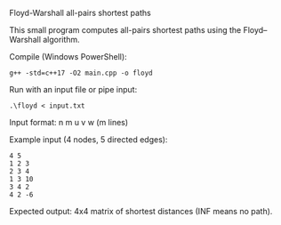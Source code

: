 Floyd-Warshall all-pairs shortest paths

This small program computes all-pairs shortest paths using the Floyd–Warshall algorithm.

Compile (Windows PowerShell):

    g++ -std=c++17 -O2 main.cpp -o floyd

Run with an input file or pipe input:

    .\floyd < input.txt

Input format:
    n m
    u v w   (m lines)

Example input (4 nodes, 5 directed edges):

    4 5
    1 2 3
    2 3 4
    1 3 10
    3 4 2
    4 2 -6

Expected output: 4x4 matrix of shortest distances (INF means no path).
